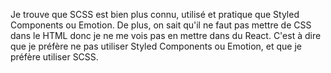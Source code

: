 Je trouve que SCSS est bien plus connu, utilisé et pratique que Styled Components ou Emotion.
De plus, on sait qu'il ne faut pas mettre de CSS dans le HTML donc je ne me vois pas en mettre dans du React. C'est à dire que je préfère ne pas utiliser Styled Components ou Emotion, et que je préfère utiliser SCSS.
